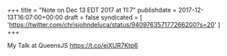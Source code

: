+++
title = "Note on Dec 13 EDT 2017 at 11:7"
publishdate = 2017-12-13T16:07:00+00:00
draft = false
syndicated = [ 'https://twitter.com/chrisjohndeluca/status/940976357177266200?s=20' ]
+++

My Talk at QueensJS https://t.co/ejXUR7Ktp6

